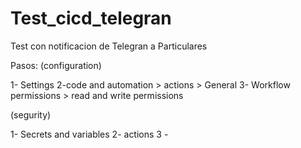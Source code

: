 # Test_cicd_telegran
Test con notificacion de Telegran a Particulares

Pasos:
(configuration) 

1- Settings 
2-code and automation > actions > General
3- Workflow permissions > read and write permissions 

(segurity)

1- Secrets and variables
2- actions
3 - 
